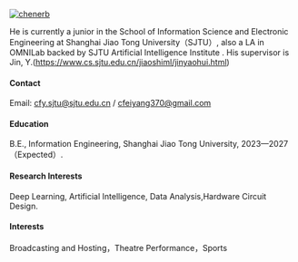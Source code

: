 
[![chenerb](https://img.shields.io/badge/chenerb-github-blue?logo=github)](https://github.com/chenerb)

He is currently a junior in the School of Information Science and Electronic Engineering at Shanghai Jiao Tong University（SJTU）,
also a LA in OMNILab backed by SJTU Artificial Intelligence Institute .
His supervisor is Jin, Y.(https://www.cs.sjtu.edu.cn/jiaoshiml/jinyaohui.html)

#### Contact

Email: cfy.sjtu@sjtu.edu.cn  /  cfeiyang370@gmail.com

#### Education

B.E., Information Engineering, Shanghai Jiao Tong University, 2023—2027（Expected）.

#### Research Interests

Deep Learning, Artificial Intelligence, Data Analysis,Hardware Circuit Design.

#### Interests

Broadcasting and Hosting，Theatre Performance，Sports

